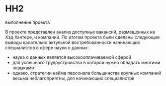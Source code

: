 # HH2
выполнение проекта


В проекте представлен анализ доступных вакансий, размещенных на Хэд Хантере, и компаний.
По итогам проекта были сделаны следующие выводы касательно актульной востребованности начинающих специалистов в сфере науки о данных:
- наука о данных является высокооплачиваемой сферой
- для успешного трудоустройства в которой нужно обладать многими навыками
- однако, стратегии найма персонала большинства крупных компаний весьма неблагоприятны, для начинающих специалистрв
